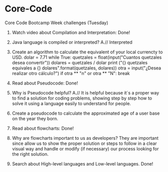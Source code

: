 # Core-Code
Core Code Bootcamp
Week challenges (Tuesday)
1.	Watch video about Compilation and Interpretation: Done!
2.	Java language is compiled or interpreted? A.// Interpreted
3.	Create an algorithm to calculate the equivalent of your local currencty to USD.
dolar = 7.71
while True:
	quetzales = float(input("Cuantos quetzales desea convertir"))
	dolares = quetzales / dolar
	print ("{} quetzales equivales a {} dolares".format(quetzales, dolares))
	otra = input("¿Desea realizar otro cálculo?")
	if otra ** "n" or otra ** "N":
		break
4.	Read about Pseudocode: Done!
5.	Why is Pseudocode helpful? A.// It is helpful because it´s a proper way to find a solution for coding problems, showing step by step how to solve it using a language easily to understand for people.
6.	Create a pseudocode to calculate the approximated age of a user base on the year they born.

7.	Read about flowcharts: Done!
8.	Why are flowcharts important to us as developers? They are important since allow us to show the proper solution or steps to follow in a clear visual way and handle or modify (if necessary) our process looking for the right solution.
9.	Search about High-level languages and Low-level languages. Done!
